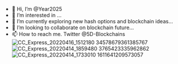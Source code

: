 - 👋 Hi, I’m @Year2025
- 👀 I’m interested in ...
- 🌱 I’m currently exploring new hash options and blockchain ideas...
- 💞️ I’m looking to collaborate on blockchain future...
- 📫 How to reach me. Twitter @5D-Blockchains![CC_Express_20220416_1512180 34578679361385767](https://user-images.githubusercontent.com/103877419/163706810-0b8d19e2-6440-4d3e-80b0-1be394bb7c50.png)
![CC_Express_20220414_1859480 3765423335962862](https://user-images.githubusercontent.com/103877419/163706811-3319fa88-6a7e-4f3e-971f-f3b35aead296.png)
![CC_Express_20220414_1733010 1611641209573057](https://user-images.githubusercontent.com/103877419/163706812-9b34346a-f567-4a1f-9c20-4d63eaece942.png)


<!---
Year2025/Year2025 is a ✨ special ✨ repository because its `README.md` (this file) appears on your GitHub profile.
You can click the Preview link to take a look at your changes.
--->
